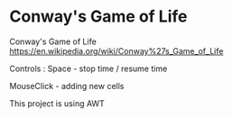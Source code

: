 # Conway's Game of Life
Conway's Game of Life https://en.wikipedia.org/wiki/Conway%27s_Game_of_Life

Controls :
Space - stop time / resume time

MouseClick - adding new cells



This project is using AWT
